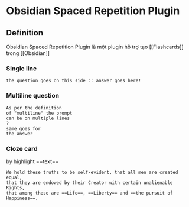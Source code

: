 # Obsidian Spaced Repetition Plugin

## Definition
Obsidian Spaced Repetition Plugin là một plugin hỗ trợ tạo [[Flashcards]] trong [[Obsidian]]

### Single line
```
the question goes on this side :: answer goes here!
```

### Multiline question
```
As per the definition
of "multiline" the prompt
can be on multiple lines
?
same goes for
the answer
```

### Cloze card 
by highlight ==text==
```
We hold these truths to be self-evident, that all men are created equal,
that they are endowed by their Creator with certain unalienable Rights,
that among these are ==Life==, ==Liberty== and ==the pursuit of Happiness==.
```
<!--SR:!2021-09-26,30,290!2021-09-22,26,290!2021-09-24,28,290!2021-09-23,27,290-->
